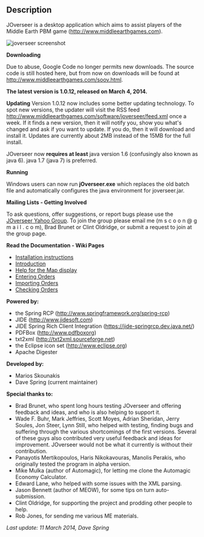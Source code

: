 ## Description ##

JOverseer is a desktop application which aims to assist players of the Middle Earth PBM game (http://www.middleearthgames.com).

![joverseer screenshot](../../wiki/images/jov.joverseer.jpg)

**Downloading**

Due to abuse, Google Code no longer permits new downloads.
The source code is still hosted here, but from now on downloads will be found at http://www.middleearthgames.com/soov.html.

**The latest version is 1.0.12, released on March 4, 2014.**

**Updating**
Version 1.0.12 now includes some better updating technology.
To spot new versions, the updater will visit the RSS feed http://www.middleearthgames.com/software/joverseer/feed.xml once a week.
If it finds a new version, then it will notify you, show you what's changed and ask if you want to update. If you do, then it will download and install it.
Updates are currently about 2MB instead of the 15MB for the full install.

JOverseer now **requires at least** java version 1.6 (confusingly also known as java 6). java 1.7 (java 7) is preferred.


**Running**

Windows users can now run **jOverseer.exe** which replaces the old batch file and automatically configures the java environment for joverseer.jar.


**Mailing Lists - Getting Involved**

To ask questions, offer suggestions, or report bugs please use the [JOverseer Yahoo Group](http://games.groups.yahoo.com/group/JOverseer/). To join the group please email me (m s c o o n @ g m a i l . c o m), Brad Brunet or Clint Oldridge, or submit a request to join at the group page.


**Read the Documentation - Wiki Pages**

  * [Installation instructions](../../wiki/InstallationInstructions)
  * [Introduction](../../wiki/Introduction)
  * [Help for the Map display](../../wiki/MapInfo)
  * [Entering Orders](../../wiki/OrderEntry)
  * [Importing Orders](../../wiki/ImportingOrders)
  * [Checking Orders](../../wiki/RunningOrderchecker)

**Powered by:**

  * the Spring RCP (http://www.springframework.org/spring-rcp)
  * JIDE (http://www.jidesoft.com)
  * JIDE Spring Rich Client Integration (https://jide-springrcp.dev.java.net/)
  * PDFBox (http://www.pdfboxorg)
  * txt2xml (http://txt2xml.sourceforge.net)
  * the Eclipse icon set (http://www.eclipse.org)
  * Apache Digester

**Developed by:**

  * Marios Skounakis
  * Dave Spring (current maintainer)

**Special thanks to:**

  * Brad Brunet, who spent long hours testing JOverseer and offering feedback and ideas, and who is also helping to support it.
  * Wade F. Buhr, Mark Jeffries, Scott Moyes, Adrian Sheridan, Jerry Soules, Jon Steer, Lynn Still, who helped with testing, finding bugs and suffering through the various shortcomings of the first versions. Several of these guys also contributed very useful feedback and ideas for improvement. JOverseer would not be what it currently is without their contribution.
  * Panayotis Mertikopoulos, Haris Nikokavouras, Manolis Perakis, who originally tested the program in alpha version.
  * Mike Mulka (author of Automagic), for letting me clone the Automagic Economy Calculator.
  * Edward Lane, who helped with some issues with the XML parsing.
  * Jason Bennett (author of MEOW), for some tips on turn auto-submission.
  * Clint Oldridge, for supporting the project and prodding other people to help.
  * Rob Jones, for sending me various ME materials.



_Last update: 11 March 2014, Dave Spring_
